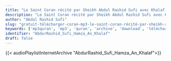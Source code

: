 ```yaml
---
title: "Le Saint Coran récité par Sheikh Abdul Rashid Sufi avec Khalaf sur la narration de Hamza"
description: "Le Saint Coran récité par Sheikh Abdul Rashid Sufi avec Khalaf sur la narration de Hamza"
author: "Abdul Rashid Sufi"
slug: "gratuit-télécharger-coran-mp3-le-saint-coran-récité-par-sheikh-abdul-rashid-sufi-avec-khalaf-sur-la-narration-de-hamza"
keywords: ['mp3quran', 'mp3', 'quran', 'archive', 'download', 'télécharger', 'coran', 'islam', 'AbdurRashid', 'Sufi', 'abdalrashid', 'abdulradhid', 'abd', 'arrashid', 'arrachid', 'soufi', 'soofi', 'Hamza', 'An', 'Khalaf', 'عبد', 'الرشيد', 'صوفي', 'قرآن', 'مصحف', 'مرتل', 'مجود', 'القرآن', 'الكريم', 'المصحف', 'المرتل', 'المجود', 'خلف', 'عن', 'حمزة', 'إسلام', 'تحميل']
identifier: "AbdurRashid_Sufi_Hamza_An_Khalaf"
draft: false
---
```


{{< audioPlaylistInternetArchive "AbdurRashid_Sufi_Hamza_An_Khalaf">}}
